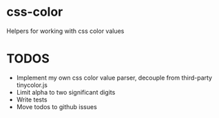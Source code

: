 # css-color

Helpers for working with css color values

# TODOS
* Implement my own css color value parser, decouple from third-party tinycolor.js
* Limit alpha to two significant digits
* Write tests
* Move todos to github issues
